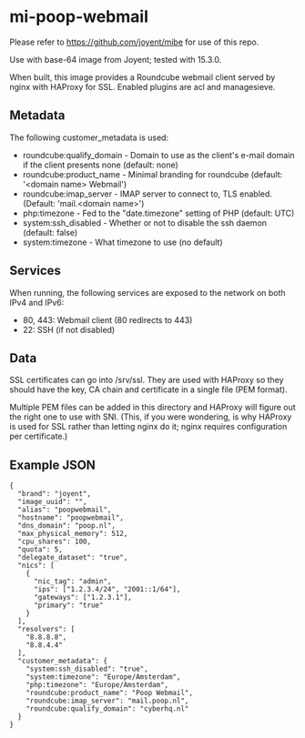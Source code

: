 mi-poop-webmail
===============

Please refer to https://github.com/joyent/mibe for use of this repo.

Use with base-64 image from Joyent; tested with 15.3.0.

When built, this image provides a Roundcube webmail client served by nginx with HAProxy for SSL. Enabled plugins are acl and managesieve.

Metadata
---------
The following customer_metadata is used:

* roundcube:qualify_domain - Domain to use as the client's e-mail domain if the client presents none (default: none)
* roundcube:product_name - Minimal branding for roundcube (default: '&lt;domain name&gt; Webmail')
* roundcube:imap_server - IMAP server to connect to, TLS enabled. (Default: 'mail.&lt;domain name&gt;')
* php:timezone - Fed to the "date.timezone" setting of PHP (default: UTC)
* system:ssh_disabled - Whether or not to disable the ssh daemon (default: false)
* system:timezone - What timezone to use (no default)

Services
--------
When running, the following services are exposed to the network on both IPv4 and IPv6:

* 80, 443: Webmail client (80 redirects to 443)
* 22: SSH (if not disabled)


Data
----
SSL certificates can go into /srv/ssl. They are used with HAProxy so they should have the key, CA chain and certificate in a single file (PEM format).

Multiple PEM files can be added in this directory and HAProxy will figure out the right one to use with SNI. (This, if you were wondering, is why
HAProxy is used for SSL rather than letting nginx do it; nginx requires configuration per certificate.)

Example JSON
------------

    {
      "brand": "joyent",
      "image_uuid": "",
      "alias": "poopwebmail",
      "hostname": "poopwebmail",
      "dns_domain": "poop.nl",
      "max_physical_memory": 512,
      "cpu_shares": 100,
      "quota": 5,
      "delegate_dataset": "true",
      "nics": [
        {
          "nic_tag": "admin",
          "ips": ["1.2.3.4/24", "2001::1/64"],
          "gateways": ["1.2.3.1"],
          "primary": "true"
        }
      ],
      "resolvers": [
        "8.8.8.8",
        "8.8.4.4"
      ],
      "customer_metadata": {
        "system:ssh_disabled": "true",
        "system:timezone": "Europe/Amsterdam",
        "php:timezone": "Europe/Amsterdam",
        "roundcube:product_name": "Poop Webmail",
        "roundcube:imap_server": "mail.poop.nl",
        "roundcube:qualify_domain": "cyberhq.nl"
      }
    }
